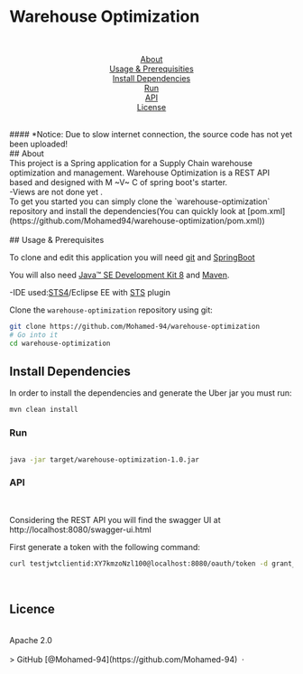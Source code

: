 # Warehouse Optimization
<br>

<p align="center">
  <a href="#about">About</a> 
<br>
  <a href="#usage-&-prerequisities">Usage & Prerequisities</a> 
  <br>
  <a href="#install-dependencies">Install Dependencies</a> 
  <br>
  <a href="#run">Run</a> 
  <br>
  <a href="#api">API</a> 
    <br>
  <a href="#license">License</a>
</p>
<br>
  #### *Notice: Due to slow internet connection, the source code has not yet been uploaded!
  <br>
## About
  <br>
This project is a Spring application for a Supply Chain warehouse optimization and management.
Warehouse Optimization is a REST API based and designed with M ~V~ C of spring boot's starter.
  <br>
-Views are not done yet .
  <br>
To get you started you can simply clone the `warehouse-optimization` repository and install the dependencies(You can quickly look at [pom.xml](https://github.com/Mohamed94/warehouse-optimization/pom.xml))
  <br>

<br>
## Usage & Prerequisites

To clone and edit this application you will need [git](https://git-scm.com/) and [SpringBoot](https://projects.spring.io/spring-boot/)

You will also need [Java™ SE Development Kit 8](http://www.oracle.com/technetwork/java/javase/downloads) and [Maven](https://maven.apache.org/download.cgi).

-IDE used:[STS4](https://spring.io/tools)/Eclipse EE with [STS](https://spring.io/tools) plugin


Clone the `warehouse-optimization` repository using git:

```bash
git clone https://github.com/Mohamed-94/warehouse-optimization
# Go into it
cd warehouse-optimization

```

## Install Dependencies

In order to install the dependencies and generate the Uber jar you must run:

```bash
mvn clean install
```

### Run
 
```bash

java -jar target/warehouse-optimization-1.0.jar
```

### API
<br>

Considering the REST API you will find the swagger UI at http://localhost:8080/swagger-ui.html

First generate a token with the following command:

```bash
curl testjwtclientid:XY7kmzoNzl100@localhost:8080/oauth/token -d grant_type=password -d username=user -d password=jwtpass
```
<br>

## Licence
<br>
Apache 2.0
<br>
<br>
> GitHub [@Mohamed-94](https://github.com/Mohamed-94) &nbsp;&middot;&nbsp;
